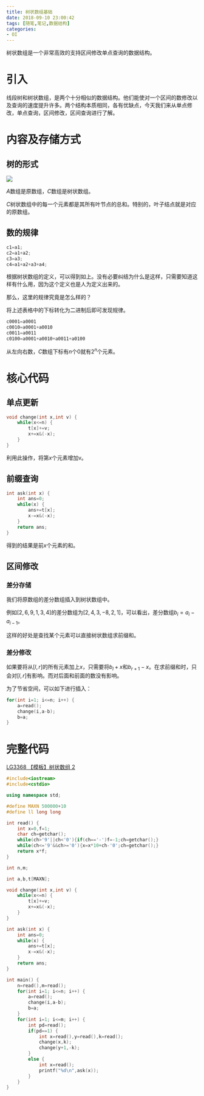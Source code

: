 ```yaml
---
title: 树状数组基础
date: 2018-09-10 23:00:42
tags: [随笔,笔记,数据结构]
categories:
- OI   
---
```


树状数组是一个非常高效的支持区间修改单点查询的数据结构。

<!--more-->

# 引入

线段树和树状数组，是两个十分相似的数据结构。他们能使对一个区间的数修改以及查询的速度提升许多。两个结构本质相同，各有优缺点，今天我们来从单点修改，单点查询，区间修改，区间查询进行了解。

# 内容及存储方式

## 树的形式

![](https://i.loli.net/2018/09/10/5b968fd653fed.jpg)



$A$数组是原数组，$C$数组是树状数组。

$C$树状数组中的每一个元素都是其所有叶节点的总和。特别的，叶子结点就是对应的原数组。
## 数的规律

```cpp
c1=a1;
c2=a1+a2;
c3=a3;
c4=a1+a2+a3+a4;
```

根据树状数组的定义，可以得到如上。没有必要纠结为什么是这样，只需要知道这样有什么用，因为这个定义也是人为定义出来的。

那么，这里的规律究竟是怎么样的？

将上述表格中的下标转化为二进制后即可发现规律。

```cpp
c0001=a0001
c0010=a0001+a0010
c0011=a0011
c0100=a0001+a0010+a0011+a0100
```

从左向右数，$C$数组下标有$n$个0就有$2^n$个元素。



# 核心代码

## 单点更新

```cpp
void change(int x,int v) {
    while(x<=n) {
        t[x]+=v;
        x+=x&(-x);
    }
}
```

利用此操作，将第$x$个元素增加v。

## 前缀查询

```cpp
int ask(int x) {
    int ans=0;
    while(x) {
        ans+=t[x];
        x-=x&(-x);
    }
    return ans;
}
```

得到的结果是前$x$个元素的和。

## 区间修改

### 差分存储

我们将原数组的差分数组插入到树状数组中。

例如$[2,6,9,1,3,4]$的差分数组为$[2,4,3,-8,2,1]$，可以看出，差分数组$b_i=a_i-a_{i-1}$。

这样的好处是查找某个元素可以直接树状数组求前缀和。

### 差分修改

如果要将从$[l,r]$的所有元素加上$x$，只需要将$b_l+x$和$b_{r+1}-x$。在求前缀和时，只会对$[l,r]$有影响。而对后面和前面的数没有影响。

为了节省空间，可以如下进行插入：

```cpp
for(int i=1; i<=n; i++) {
    a=read();
    change(i,a-b);
    b=a;
}
```



# 完整代码

[ LG3368 【模板】树状数组 2](https://www.luogu.org/problemnew/show/P3368)

```cpp
#include<iostream>
#include<cstdio>

using namespace std;

#define MAXN 500000+10
#define ll long long

int read() {
    int x=0,f=1;
    char ch=getchar();
    while(ch>'9'||ch<'0'){if(ch=='-')f=-1;ch=getchar();}
    while(ch<='9'&&ch>='0'){x=x*10+ch-'0';ch=getchar();}
    return x*f;
}

int n,m;

int a,b,t[MAXN];

void change(int x,int v) {
    while(x<=n) {
        t[x]+=v;
        x+=x&(-x);
    }
}

int ask(int x) {
    int ans=0;
    while(x) {
        ans+=t[x];
        x-=x&(-x);
    }
    return ans;
}

int main() {
    n=read(),m=read();
    for(int i=1; i<=n; i++) {
        a=read();
        change(i,a-b);
        b=a;
    }
    for(int i=1; i<=m; i++) {
        int pd=read();
        if(pd==1) {
            int x=read(),y=read(),k=read();
            change(x,k);
            change(y+1,-k);
        }
        else {
            int x=read();
            printf("%d\n",ask(x));
        }
    }
}
```





